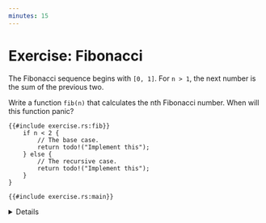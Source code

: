 ```yaml
---
minutes: 15
---
```


# Exercise: Fibonacci

The Fibonacci sequence begins with `[0, 1]`. For `n > 1`, the next number is the
sum of the previous two.

Write a function `fib(n)` that calculates the nth Fibonacci number. When will
this function panic?

```rust,editable,should_panic
{{#include exercise.rs:fib}}
    if n < 2 {
        // The base case.
        return todo!("Implement this");
    } else {
        // The recursive case.
        return todo!("Implement this");
    }
}

{{#include exercise.rs:main}}
```

<details>

- This exercise is a classic introduction to recursion.
- Encourage students to think about the base cases and the recursive step.
- The question "When will this function panic?" is a hint to think about integer
  overflow. The Fibonacci sequence grows quickly!
- Students might come up with an iterative solution as well, which is a great
  opportunity to discuss the trade-offs between recursion and iteration (e.g.,
  performance, stack overflow for deep recursion).

</details>
